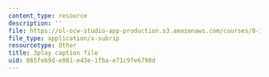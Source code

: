 ```yaml
---
content_type: resource
description: ''
file: https://ol-ocw-studio-app-production.s3.amazonaws.com/courses/8-13-14-experimental-physics-i-ii-junior-lab-fall-2016-spring-2017/865feb9de081e43e1fbae71c9fe6798d_6yXA-M8WAY8.srt
file_type: application/x-subrip
resourcetype: Other
title: 3play caption file
uid: 865feb9d-e081-e43e-1fba-e71c9fe6798d
---
```


